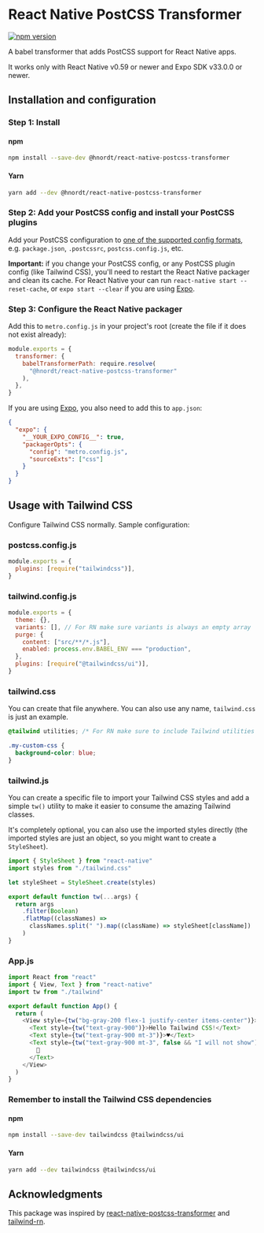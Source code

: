 # React Native PostCSS Transformer

[![npm version](https://badge.fury.io/js/%40hnordt%2Freact-native-postcss-transformer.svg)](https://badge.fury.io/js/%40hnordt%2Freact-native-postcss-transformer)

A babel transformer that adds PostCSS support for React Native apps.

It works only with React Native v0.59 or newer and Expo SDK v33.0.0 or newer.

## Installation and configuration

### Step 1: Install

#### npm

```sh
npm install --save-dev @hnordt/react-native-postcss-transformer
```

#### Yarn

```sh
yarn add --dev @hnordt/react-native-postcss-transformer
```

### Step 2: Add your PostCSS config and install your PostCSS plugins

Add your PostCSS configuration to [one of the supported config formats](https://github.com/michael-ciniawsky/postcss-load-config), e.g. `package.json`, `.postcssrc`, `postcss.config.js`, etc.

**Important:** if you change your PostCSS config, or any PostCSS plugin config (like Tailwind CSS), you'll need to restart the React Native packager and clean its cache. For React Native your can run `react-native start --reset-cache`, or `expo start --clear` if you are using [Expo](https://expo.io).

### Step 3: Configure the React Native packager

Add this to `metro.config.js` in your project's root (create the file if it does not exist already):

```js
module.exports = {
  transformer: {
    babelTransformerPath: require.resolve(
      "@hnordt/react-native-postcss-transformer"
    ),
  },
}
```

If you are using [Expo](https://expo.io), you also need to add this to `app.json`:

```json
{
  "expo": {
    "__YOUR_EXPO_CONFIG__": true,
    "packagerOpts": {
      "config": "metro.config.js",
      "sourceExts": ["css"]
    }
  }
}
```

## Usage with Tailwind CSS

Configure Tailwind CSS normally. Sample configuration:

### postcss.config.js

```js
module.exports = {
  plugins: [require("tailwindcss")],
}
```

### tailwind.config.js

```js
module.exports = {
  theme: {},
  variants: [], // For RN make sure variants is always an empty array
  purge: {
    content: ["src/**/*.js"],
    enabled: process.env.BABEL_ENV === "production",
  },
  plugins: [require("@tailwindcss/ui")],
}
```

### tailwind.css

You can create that file anywhere. You can also use any name, `tailwind.css` is just an example.

```css
@tailwind utilities; /* For RN make sure to include Tailwind utilities only */

.my-custom-css {
  background-color: blue;
}
```

### tailwind.js

You can create a specific file to import your Tailwind CSS styles and add a simple `tw()` utility to make it easier to consume the amazing Tailwind classes.

It's completely optional, you can also use the imported styles directly (the imported styles are just an object, so you might want to create a `StyleSheet`).

```js
import { StyleSheet } from "react-native"
import styles from "./tailwind.css"

let styleSheet = StyleSheet.create(styles)

export default function tw(...args) {
  return args
    .filter(Boolean)
    .flatMap((classNames) =>
      classNames.split(" ").map((className) => styleSheet[className])
    )
}
```

### App.js

```js
import React from "react"
import { View, Text } from "react-native"
import tw from "./tailwind"

export default function App() {
  return (
    <View style={tw("bg-gray-200 flex-1 justify-center items-center")}>
      <Text style={tw("text-gray-900")}>Hello Tailwind CSS!</Text>
      <Text style={tw("text-gray-900 mt-3")}>♥️</Text>
      <Text style={tw("text-gray-900 mt-3", false && "I will not show")}>
        🚀
      </Text>
    </View>
  )
}
```

### Remember to install the Tailwind CSS dependencies

#### npm

```sh
npm install --save-dev tailwindcss @tailwindcss/ui
```

#### Yarn

```sh
yarn add --dev tailwindcss @tailwindcss/ui
```

## Acknowledgments

This package was inspired by [react-native-postcss-transformer](https://github.com/kristerkari/react-native-postcss-transformer) and [tailwind-rn](https://github.com/vadimdemedes/tailwind-rn).
